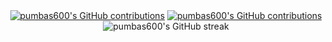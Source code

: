 <div align="center">
  <a href="https://github.com/pumbas600/github-contributions#gh-dark-mode-only"><img src="https://github.pumbas.net/api/contributions/pumbas600?bgColour=161B22#gh-dark-mode-only" alt="pumbas600's GitHub contributions" /></a>
  <a href="https://github.com/pumbas600/github-contributions#gh-light-mode-only"><img src="https://github.pumbas.net/api/contributions/pumbas600?colour=002AFF&bgColour=F6F8FA#gh-light-mode-only" alt="pumbas600's GitHub contributions" /></a>
  <img src="https://github-readme-streak-stats.herokuapp.com/?user=pumbas600&theme=github_dark_dimmed" alt="pumbas600's GitHub streak"/>
</div>
